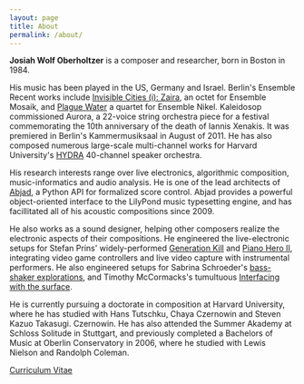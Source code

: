 ```yaml
---
layout: page
title: About
permalink: /about/
---
```


**Josiah Wolf Oberholtzer** is a composer and researcher, born in Boston in
1984.

His music has been played in the US, Germany and Israel. Berlin's Ensemble
Recent works include [Invisible Cities (i): Zaira][zaira], an octet for
Ensemble Mosaik, and [Plague Water][pw] a quartet for Ensemble Nikel.
Kaleidosop commissioned Aurora, a 22-voice string orchestra piece for a
festival commemorating the 10th anniversary of the death of Iannis Xenakis. It
was premiered in Berlin's Kammermusiksaal in August of 2011. He has also
composed numerous large-scale multi-channel works for Harvard University's
[HYDRA][hydra] 40-channel speaker orchestra.

His research interests range over live electronics, algorithmic composition,
music-informatics and audio analysis. He is one of the lead architects of
[Abjad][abjad], a Python API for formalized score control. Abjad provides a
powerful object-oriented interface to the LilyPond music typesetting engine,
and has facillitated all of his acoustic compositions since 2009.

He also works as a sound designer, helping other composers realize the
electronic aspects of their compositions. He engineered the live-electronic
setups for Stefan Prins' widely-performed [Generation Kill][genkill] and [Piano
Hero II][ph2], integrating video game controllers and live video capture with
instrumental performers. He also engineered setups for Sabrina Schroeder's
[bass-shaker explorations][shakers], and Timothy McCormacks's tumultuous
[Interfacing with the surface][surface].

He is currently pursuing a doctorate in composition at Harvard University,
where he has studied with Hans Tutschku, Chaya Czernowin and Steven Kazuo
Takasugi. Czernowin. He has also attended the Summer Akademy at Schloss
Solitude in Stuttgart, and previously completed a Bachelors of Music at Oberlin
Conservatory in 2006, where he studied with Lewis Nielson and Randolph Coleman.

[Curriculum Vitae][cv]

[abjad]: /code/abjad/
[cv]: /assets/pdfs/JosiahWolfOberholtzer_CV.pdf
[genkill]: http://vimeo.com/63164780
[hydra]: http://huseac.fas.harvard.edu/hydra/
[ph2]: http://vimeo.com/67093231 
[pw]: /scores/plague-water/
[shakers]: https://www.youtube.com/watch?v=pmhTjWLeZtM
[surface]: https://soundcloud.com/timothy-mccormack/interfacing-with-the-surface
[zaira]: /scores/zaira/
